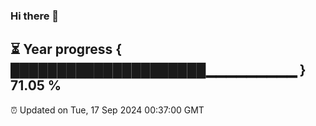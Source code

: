 ### Hi there 👋
⏳ Year progress { █████████████████████▁▁▁▁▁▁▁▁▁ } 71.05 %
---
⏰ Updated on Tue, 17 Sep 2024 00:37:00 GMT

